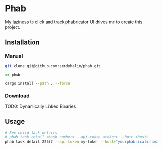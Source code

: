 # Phab
My laziness to click and track phabricator UI drives me to create this project.


## Installation
### Manual
```bash
git clone git@github.com:sendyhalim/phab.git

cd phab

cargo install --path . --force
```

### Download
TODO: Dynamically Linked Binaries

## Usage
```bash
# See child task details
# phab task detail <task number> --api-token <token> --host <host>
phab task detail 22557 --api-token my-token --host="yourphabricatorhost.com"
```
